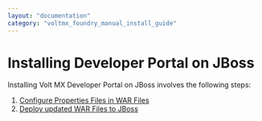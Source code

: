 ```yaml
---
layout: "documentation"
category: "voltmx_foundry_manual_install_guide"
---
```

                            

Installing Developer Portal on JBoss
====================================

Installing Volt MX Developer Portal on JBoss involves the following steps:

1.  [Configure Properties Files in WAR Files](Configuring_Properties_in_WAR_DeveloperPortal__JBoss.html)
2.  [Deploy updated WAR Files to JBoss](Configuring_Properties_in_WAR_DeveloperPortal__JBoss.html#deploy-war-files-to-jboss-developer-portal)
